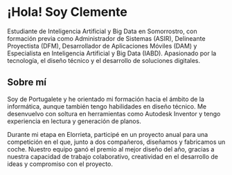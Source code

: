 # ¡Hola! Soy Clemente

Estudiante de Inteligencia Artificial y Big Data en Somorrostro, con formación previa como Administrador de Sistemas (ASIR), Delineante Proyectista (DFM), Desarrollador de Aplicaciones Móviles (DAM) y Especialista en Inteligencia Artificial y Big Data (IABD). Apasionado por la tecnología, el diseño técnico y el desarrollo de soluciones digitales.

## Sobre mí
Soy de Portugalete y he orientado mi formación hacia el ámbito de la informática, aunque también tengo habilidades en diseño técnico. Me desenvuelvo con soltura en herramientas como Autodesk Inventor y tengo experiencia en lectura y generación de planos.

Durante mi etapa en Elorrieta, participé en un proyecto anual para una competición en el que, junto a dos compañeros, diseñamos y fabricamos un coche. Nuestro equipo ganó el premio al mejor diseño del año, gracias a nuestra capacidad de trabajo colaborativo, creatividad en el desarrollo de ideas y compromiso con el proyecto.
